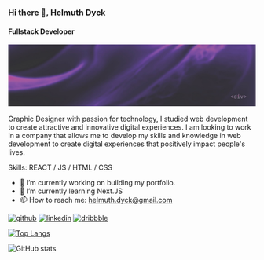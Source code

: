 ### Hi there 👋, Helmuth Dyck
#### Fullstack Developer
![Fullstack Developer](https://github.com/helmdyck/helmdyck/blob/main/hdbanner.jpg)

Graphic Designer with passion for technology, I studied web development to create attractive and innovative digital experiences. I am looking to work in a company that allows me to develop my skills and knowledge in web development to create digital experiences that positively impact people's lives.

Skills: REACT / JS / HTML / CSS

- 🔭 I’m currently working on building my portfolio. 
- 🌱 I’m currently learning Next.JS 
- 📫 How to reach me: helmuth.dyck@gmail.com 


[<img src='https://cdn.jsdelivr.net/npm/simple-icons@3.0.1/icons/github.svg' alt='github' height='40'>](https://github.com/helmdyck)  [<img src='https://cdn.jsdelivr.net/npm/simple-icons@3.0.1/icons/linkedin.svg' alt='linkedin' height='40'>](https://www.linkedin.com/in/https://www.linkedin.com/in/helmuth-dyck//)  [<img src='https://cdn.jsdelivr.net/npm/simple-icons@3.0.1/icons/dribbble.svg' alt='dribbble' height='40'>](https://dribbble.com/helmdyck)  

[![Top Langs](https://github-readme-stats.vercel.app/api/top-langs/?username=helmdyck)](https://github.com/anuraghazra/github-readme-stats)

![GitHub stats](https://github-readme-stats.vercel.app/api?username=helmdyck&show_icons=true&count_private=true)  

